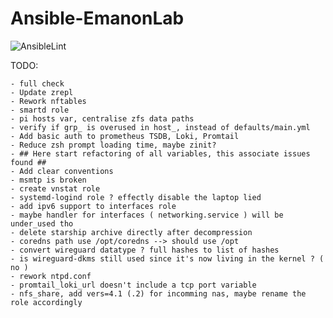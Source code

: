 # Ansible-EmanonLab
![AnsibleLint](https://github.com/EmanonUser/Ansible-EmanonLab/actions/workflows/ansible-lint.yml/badge.svg)

TODO:
 
    - full check
    - Update zrepl
    - Rework nftables
    - smartd role
    - pi hosts var, centralise zfs data paths
    - verify if grp_ is overused in host_, instead of defaults/main.yml
    - Add basic auth to prometheus TSDB, Loki, Promtail
    - Reduce zsh prompt loading time, maybe zinit?
    - ## Here start refactoring of all variables, this associate issues found ##
    - Add clear conventions
    - msmtp is broken
    - create vnstat role
    - systemd-logind role ? effectly disable the laptop lied
    - add ipv6 support to interfaces role
    - maybe handler for interfaces ( networking.service ) will be under_used tho
    - delete starship archive directly after decompression
    - coredns path use /opt/coredns --> should use /opt
    - convert wireguard datatype ? full hashes to list of hashes
    - is wireguard-dkms still used since it's now living in the kernel ? ( no )
    - rework ntpd.conf
    - promtail_loki_url doesn't include a tcp port variable
    - nfs_share, add vers=4.1 (.2) for incomming nas, maybe rename the role accordingly